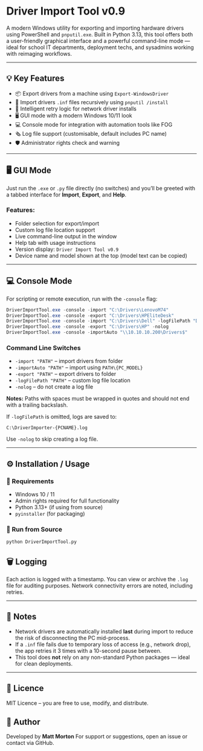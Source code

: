 # Driver Import Tool v0.9

A modern Windows utility for exporting and importing hardware drivers using PowerShell and `pnputil.exe`. Built in Python 3.13, this tool offers both a user-friendly graphical interface and a powerful command-line mode — ideal for school IT departments, deployment techs, and sysadmins working with reimaging workflows.

---

## 💡 Key Features

* 📦 Export drivers from a machine using `Export-WindowsDriver`
* 📅 Import drivers `.inf` files recursively using `pnputil /install`
* 🧠 Intelligent retry logic for network driver installs
* 🖥️ GUI mode with a modern Windows 10/11 look
* 💻 Console mode for integration with automation tools like FOG
* 🗞️ Log file support (customisable, default includes PC name)
* 🛡️ Administrator rights check and warning

---

## 🖥️ GUI Mode

Just run the `.exe` or `.py` file directly (no switches) and you’ll be greeted with a tabbed interface for **Import**, **Export**, and **Help**.

### Features:

* Folder selection for export/import
* Custom log file location support
* Live command-line output in the window
* Help tab with usage instructions
* Version display: `Driver Import Tool v0.9`
* Device name and model shown at the top (model text can be copied)

---

## 💻 Console Mode

For scripting or remote execution, run with the `-console` flag:

```powershell
DriverImportTool.exe -console -import "C:\Drivers\LenovoM74"
DriverImportTool.exe -console -export "C:\Drivers\HPEliteDesk"
DriverImportTool.exe -console -import "C:\Drivers\Dell" -logFilePath "D:\Logs\CustomImportLog.log"
DriverImportTool.exe -console -export "C:\Drivers\HP" -nolog
DriverImportTool.exe -console -importAuto "\\10.10.10.200\Drivers$"
```

### Command Line Switches

* `-import "PATH"` – import drivers from folder
* `-importAuto "PATH"` – import using `PATH\{PC_MODEL}`
* `-export "PATH"` – export drivers to folder
* `-logFilePath "PATH"` – custom log file location
* `-nolog` – do not create a log file

**Notes:** Paths with spaces must be wrapped in quotes and should not end with a trailing backslash.

If `-logFilePath` is omitted, logs are saved to:

```
C:\DriverImporter-{PCNAME}.log
```
Use `-nolog` to skip creating a log file.

---

## ⚙️ Installation / Usage

### 🔹 Requirements

* Windows 10 / 11
* Admin rights required for full functionality
* Python 3.13+ (if using from source)
* `pyinstaller` (for packaging)

### 🔹 Run from Source

```bash
python DriverImportTool.py
```


## 🗑️ Logging

Each action is logged with a timestamp. You can view or archive the `.log` file for auditing purposes. Network connectivity errors are noted, including retries.

---

## 📌 Notes

* Network drivers are automatically installed **last** during import to reduce the risk of disconnecting the PC mid-process.
* If a `.inf` file fails due to temporary loss of access (e.g., network drop), the app retries it 3 times with a 10-second pause between.
* This tool does **not** rely on any non-standard Python packages — ideal for clean deployments.

---

## 📃 Licence

MIT Licence – you are free to use, modify, and distribute.



## 👤 Author

Developed by **Matt Morton**
For support or suggestions, open an issue or contact via GitHub.
